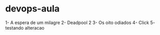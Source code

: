 # devops-aula

1- A espera de um milagre
2- Deadpool 2
3- Os oito odiados
4- Click
5- testando alteracao
